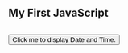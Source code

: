 <!DOCKTYPE html>
<html>
<body>
<h2>My First JavaScript<h2/>
<button type="button"
onclick="document.getElementbyId('demo').innerHTML = Date()">Click me to display Date and Time.</button>
<p id="demo"></p>
</body>
</html>
